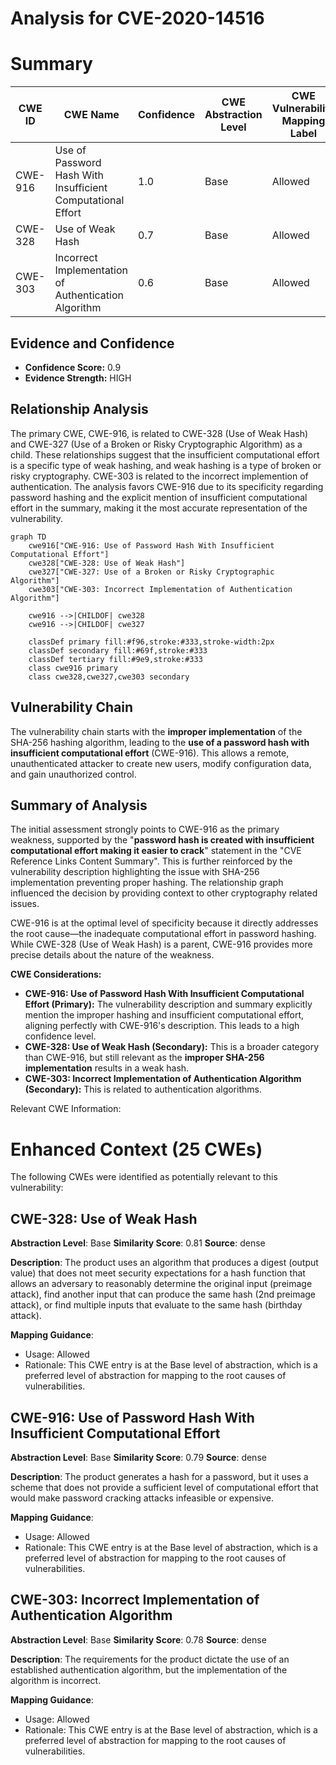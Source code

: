 # Analysis for CVE-2020-14516

# Summary

| CWE ID | CWE Name | Confidence | CWE Abstraction Level | CWE Vulnerability Mapping Label | CWE-Vulnerability Mapping Notes |
|---|---|---|---|---|---|
| CWE-916 | Use of Password Hash With Insufficient Computational Effort | 1.0 | Base | Allowed | Primary CWE |
| CWE-328 | Use of Weak Hash | 0.7 | Base | Allowed | Secondary Candidate |
| CWE-303 | Incorrect Implementation of Authentication Algorithm | 0.6 | Base | Allowed | Secondary Candidate |

## Evidence and Confidence

*   **Confidence Score:** 0.9
*   **Evidence Strength:** HIGH

## Relationship Analysis

The primary CWE, CWE-916, is related to CWE-328 (Use of Weak Hash) and CWE-327 (Use of a Broken or Risky Cryptographic Algorithm) as a child. These relationships suggest that the insufficient computational effort is a specific type of weak hashing, and weak hashing is a type of broken or risky cryptography. CWE-303 is related to the incorrect implemention of authentication. The analysis favors CWE-916 due to its specificity regarding password hashing and the explicit mention of insufficient computational effort in the summary, making it the most accurate representation of the vulnerability.

```mermaid
graph TD
    cwe916["CWE-916: Use of Password Hash With Insufficient Computational Effort"]
    cwe328["CWE-328: Use of Weak Hash"]
    cwe327["CWE-327: Use of a Broken or Risky Cryptographic Algorithm"]
    cwe303["CWE-303: Incorrect Implementation of Authentication Algorithm"]

    cwe916 -->|CHILDOF| cwe328
    cwe916 -->|CHILDOF| cwe327
    
    classDef primary fill:#f96,stroke:#333,stroke-width:2px
    classDef secondary fill:#69f,stroke:#333
    classDef tertiary fill:#9e9,stroke:#333
    class cwe916 primary
    class cwe328,cwe327,cwe303 secondary
```

## Vulnerability Chain

The vulnerability chain starts with the **improper implementation** of the SHA-256 hashing algorithm, leading to the **use of a password hash with insufficient computational effort** (CWE-916). This allows a remote, unauthenticated attacker to create new users, modify configuration data, and gain unauthorized control.

## Summary of Analysis

The initial assessment strongly points to CWE-916 as the primary weakness, supported by the "**password hash is created with insufficient computational effort making it easier to crack**" statement in the "CVE Reference Links Content Summary". This is further reinforced by the vulnerability description highlighting the issue with SHA-256 implementation preventing proper hashing. The relationship graph influenced the decision by providing context to other cryptography related issues.

CWE-916 is at the optimal level of specificity because it directly addresses the root cause—the inadequate computational effort in password hashing. While CWE-328 (Use of Weak Hash) is a parent, CWE-916 provides more precise details about the nature of the weakness.

**CWE Considerations:**

*   **CWE-916: Use of Password Hash With Insufficient Computational Effort (Primary):** The vulnerability description and summary explicitly mention the improper hashing and insufficient computational effort, aligning perfectly with CWE-916's description. This leads to a high confidence level.
*   **CWE-328: Use of Weak Hash (Secondary):** This is a broader category than CWE-916, but still relevant as the **improper SHA-256 implementation** results in a weak hash.
*   **CWE-303: Incorrect Implementation of Authentication Algorithm (Secondary):** This is related to authentication algorithms.

Relevant CWE Information:

# Enhanced Context (25 CWEs)
The following CWEs were identified as potentially relevant to this vulnerability:

## CWE-328: Use of Weak Hash
**Abstraction Level**: Base
**Similarity Score**: 0.81
**Source**: dense

**Description**:
The product uses an algorithm that produces a digest (output value) that does not meet security expectations for a hash function that allows an adversary to reasonably determine the original input (preimage attack), find another input that can produce the same hash (2nd preimage attack), or find multiple inputs that evaluate to the same hash (birthday attack).

**Mapping Guidance**:
- Usage: Allowed
- Rationale: This CWE entry is at the Base level of abstraction, which is a preferred level of abstraction for mapping to the root causes of vulnerabilities.

## CWE-916: Use of Password Hash With Insufficient Computational Effort
**Abstraction Level**: Base
**Similarity Score**: 0.79
**Source**: dense

**Description**:
The product generates a hash for a password, but it uses a scheme that does not provide a sufficient level of computational effort that would make password cracking attacks infeasible or expensive.

**Mapping Guidance**:
- Usage: Allowed
- Rationale: This CWE entry is at the Base level of abstraction, which is a preferred level of abstraction for mapping to the root causes of vulnerabilities.

## CWE-303: Incorrect Implementation of Authentication Algorithm
**Abstraction Level**: Base
**Similarity Score**: 0.78
**Source**: dense

**Description**:
The requirements for the product dictate the use of an established authentication algorithm, but the implementation of the algorithm is incorrect.

**Mapping Guidance**:
- Usage: Allowed
- Rationale: This CWE entry is at the Base level of abstraction, which is a preferred level of abstraction for mapping to the root causes of vulnerabilities.